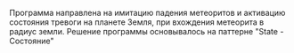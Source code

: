 Программа направлена на имитацию падения метеоритов и активацию состояния тревоги на планете Земля, при вхождения метеорита в радиус земли.
Решение программы основывалось на паттерне "State - Состояние"